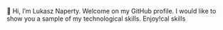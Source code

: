 👋 Hi, I’m Lukasz Naperty. Welcome on my GitHub profile. I would like to show you a sample of my technological skills. Enjoy!cal skills

<!---
- 👋 Hi, I’m @lnaperty
- 👀 I’m interested in ...
- 🌱 I’m currently learning ...
- 💞️ I’m looking to collaborate on ...
- 📫 How to reach me ...
--->
<!---
lnaperty/lnaperty is a ✨ special ✨ repository because its `README.md` (this file) appears on your GitHub profile.
You can click the Preview link to take a look at your changes.
--->
